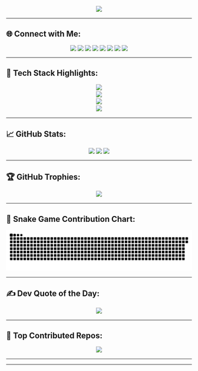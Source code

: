 


<p align="center">
  <img src="https://readme-typing-svg.herokuapp.com?font=Fira+Code&size=28&pause=1000&color=0FB7FF&center=true&vCenter=true&width=1000&lines=Welcome+to+My+Dev+Universe+🚀;MCA+Student+%7C+Full+Stack+Wizard+%7C+Lifelong+Learner" />
</p>




---

## 🌐 Connect with Me:
<p align="center">
  <a href="https://discord.gg/BIG-DADDY-S"><img src="https://img.shields.io/badge/Discord-%237289DA.svg?logo=discord&logoColor=white" /></a>
  <a href="https://facebook.com/shammi.shriyan"><img src="https://img.shields.io/badge/Facebook-%231877F2.svg?logo=Facebook&logoColor=white" /></a>
  <a href="https://instagram.com/shammi_27"><img src="https://img.shields.io/badge/Instagram-%23E4405F.svg?logo=Instagram&logoColor=white" /></a>
  <a href="https://linkedin.com/in/shammi-shriyan-848327230"><img src="https://img.shields.io/badge/LinkedIn-%230077B5.svg?logo=linkedin&logoColor=white" /></a>
  <a href="https://reddit.com/user/BIG-DADDY-S"><img src="https://img.shields.io/badge/Reddit-%23FF4500.svg?logo=Reddit&logoColor=white" /></a>
  <a href="https://stackoverflow.com/users/24749666"><img src="https://img.shields.io/badge/-Stackoverflow-FE7A16?logo=stack-overflow&logoColor=white" /></a>
  <a href="https://x.com/shammi79842484"><img src="https://img.shields.io/badge/X-black.svg?logo=X&logoColor=white" /></a>
  <a href="mailto:sensaishammi@icloud.com"><img src="https://img.shields.io/badge/Email-D14836?logo=gmail&logoColor=white" /></a>
</p>

---



## 🧠 Tech Stack Highlights:
<p align="center">
  <img src="https://skillicons.dev/icons?i=html,css,js,java,python,php,c,cpp,cs" /><br>
  <img src="https://skillicons.dev/icons?i=react,nodejs,nextjs,express,mongodb,mysql,postgres,sqlite,spring" /><br>
  <img src="https://skillicons.dev/icons?i=django,flask,bootstrap,tailwind,figma,vercel,aws,gcp,firebase" /><br>
  <img src="https://skillicons.dev/icons?i=git,github,vscode,postman,ps,notion,linux" />
</p>



---

## 📈 GitHub Stats:
<p align="center">
  <img src="https://github-readme-stats.vercel.app/api?username=sensaishammi&theme=tokyonight&show_icons=true&hide_border=false&count_private=true" height="200"/>
  <img src="https://github-readme-streak-stats.herokuapp.com/?user=sensaishammi&theme=tokyonight&hide_border=false" height="200"/>
  <img src="https://github-readme-stats.vercel.app/api/top-langs/?username=sensaishammi&layout=compact&theme=tokyonight&hide_border=false" height="200"/>
</p>

---

## 🏆 GitHub Trophies:
<p align="center">
  <img src="https://github-profile-trophy.vercel.app/?username=sensaishammi&theme=tokyonight&no-frame=true&row=1&column=7" />
</p>

---

## 🐍 Snake Game Contribution Chart:
![Snake animation](https://raw.githubusercontent.com/sensaishammi/sensaishammi/main/dist/github-contribution-grid-snake.svg)


---

## ✍️ Dev Quote of the Day:
<p align="center">
  <img src="https://quotes-github-readme.vercel.app/api?type=horizontal&theme=tokyonight" />
</p>

---

## 🚀 Top Contributed Repos:
<p align="center">
  <img src="https://github-contributor-stats.vercel.app/api?username=sensaishammi&limit=5&theme=tokyonight&combine_all_yearly_contributions=true" />
</p>

---



---

<!-- Custom Designed by sensaishammi with 💙 using GPRM and Skillicons -->
